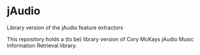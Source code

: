 # jAudio
Library version of the jAudio feature extractors

This repository holds a (to be) library version of Cory McKays jAudio Music Information Retrieval library.
